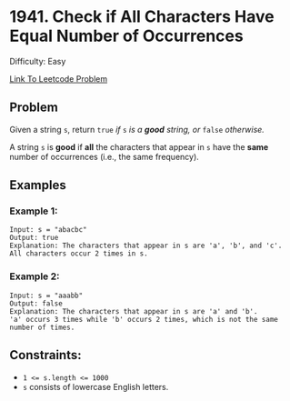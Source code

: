 # 1941. Check if All Characters Have Equal Number of Occurrences
Difficulty: Easy

[Link To Leetcode Problem](https://leetcode.com/problems/check-if-all-characters-have-equal-number-of-occurrences/)

## Problem
Given a string `s`, return `true` *if* `s` *is a **good** string, or* `false` *otherwise.*

A string `s` is **good** if **all** the characters that appear in `s` have the **same** number of occurrences (i.e., the same frequency).

## Examples
### Example 1:
```
Input: s = "abacbc"
Output: true
Explanation: The characters that appear in s are 'a', 'b', and 'c'. All characters occur 2 times in s.
```
### Example 2:
```
Input: s = "aaabb"
Output: false
Explanation: The characters that appear in s are 'a' and 'b'.
'a' occurs 3 times while 'b' occurs 2 times, which is not the same number of times.
```

## Constraints:
- `1 <= s.length <= 1000`
- `s` consists of lowercase English letters.